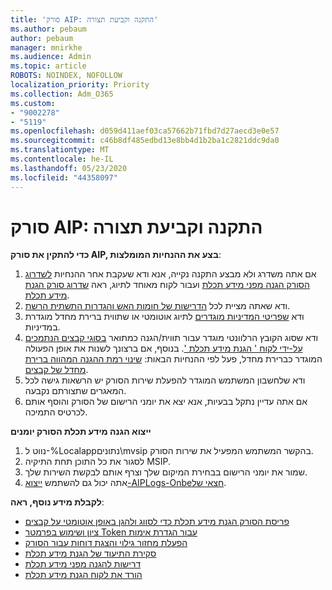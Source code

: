 ```yaml
---
title: 'סורק AIP: התקנה וקביעת תצורה'
ms.author: pebaum
author: pebaum
manager: mnirkhe
ms.audience: Admin
ms.topic: article
ROBOTS: NOINDEX, NOFOLLOW
localization_priority: Priority
ms.collection: Adm_O365
ms.custom:
- "9002278"
- "5119"
ms.openlocfilehash: d059d411aef03ca57662b71fbd7d27aecd3e0e57
ms.sourcegitcommit: c46b8df485edbd13e8bb4d1b2ba1c2821ddc9da0
ms.translationtype: MT
ms.contentlocale: he-IL
ms.lasthandoff: 05/23/2020
ms.locfileid: "44358097"
---
```

# <a name="aip-scanner-installation-and-configuration"></a>סורק AIP: התקנה וקביעת תצורה

**כדי להתקין את סורק AIP, בצע את ההנחיות המומלצות**:

1. אם אתה משדרג ולא מבצע התקנה נקייה, אנא ודא שעקבת אחר ההנחיות [לשדרוג הסורק הגנה מפני מידע תכלת](https://docs.microsoft.com/azure/information-protection/rms-client/client-admin-guide#upgrading-the-azure-information-protection-scanner) ועבור לקוח מאוחד לתיוג, ראה [שדרוג סורק הגנת מידע תכלת](https://docs.microsoft.com/azure/information-protection/rms-client/clientv2-admin-guide#upgrading-the-azure-information-protection-scanner).
2. ודא שאתה מציית לכל [הדרישות של חומות האש והגדרות התשתית הרשת](https://docs.microsoft.com/azure/information-protection/requirements#firewalls-and-network-infrastructure).
3. ודא [שפריטי המדיניות מוגדרים](https://docs.microsoft.com/azure/information-protection/configure-policy) לתיוג אוטומטי או שתווית ברירת מחדל מוגדרת במדיניות.
4. ודא שסוג הקובץ הרלוונטי מוגדר עבור תווית/הגנה כמתואר [בסוגי קבצים הנתמכים על-ידי לקוח ' הגנת מידע תכלת '](https://docs.microsoft.com/azure/information-protection/rms-client/client-admin-guide-file-types#supported-file-types-for-classification-and-protection). בנוסף, אם ברצונך לשנות את אופן הפעולה המוגדר כברירת מחדל, פעל לפי ההנחיות הבאות: [שינוי רמת ההגנה המהווה ברירת מחדל של קבצים](https://docs.microsoft.com/azure/information-protection/rms-client/client-admin-guide-file-types#changing-the-default-protection-level-of-files).
5. ודא שלחשבון המשתמש המוגדר להפעלת שירות הסורק יש הרשאות גישה לכל המאגרים שתצורתם נקבעה.
6. אם אתה עדיין נתקל בבעיות, אנא יצא את יומני הרישום של הסורק והוסף אותם לכרטיס התמיכה.

**ייצוא הגנה מידע תכלת הסורק יומנים**

1. נווט ל-%Localappנתונים\mvsip בהקשר המשתמש המפעיל את שירות הסורק.
2. לסגור את כל התוכן תחת התיקיה MSIP.
3. שמור את יומני הרישום בבחירת המיקום שלך וצרף אותם לבקשת השירות שלך.
4. אתה יכול גם להשתמש [ייצוא-AIPLogs-Onbeחצאי של](https://docs.microsoft.com/powershell/module/azureinformationprotection/export-aiplogs?view=azureipps).

**לקבלת מידע נוסף, ראה**:
- [פריסת הסורק הגנת מידע תכלת כדי לסווג ולהגן באופן אוטומטי על קבצים](https://docs.microsoft.com/azure/information-protection/deploy-aip-scanner)
- [ציון ושימוש בפרמטר Token עבור הגדרת אימות](https://docs.microsoft.com/azure/information-protection/rms-client/client-admin-guide-powershell#specify-and-use-the-token-parameter-for-set-aipauthentication)
- [הפעלת מחזור גילוי והצגת דוחות עבור הסורק](https://docs.microsoft.com/azure/information-protection/deploy-aip-scanner#run-a-discovery-cycle-and-view-reports-for-the-scanner)
- [סקירת התיעוד של הגנת מידע תכלת](https://docs.microsoft.com/azure/information-protection/what-is-information-protection)
- [דרישות להגנה מפני מידע תכלת](https://docs.microsoft.com/azure/information-protection/get-started/requirements)
- [הורד את לקוח הגנת מידע תכלת](https://www.microsoft.com/download/details.aspx?id=53018)
